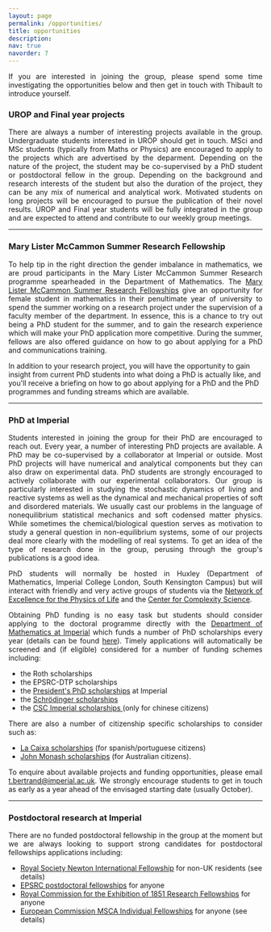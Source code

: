 ```yaml
---
layout: page
permalink: /opportunities/
title: opportunities
description: 
nav: true
navorder: 7
---
```


<p align="justify"> If you are interested in joining the group, please spend some time investigating the opportunities below and then get in touch with Thibault to introduce yourself.</p>

<h3>UROP and Final year projects</h3>

<p align="justify"> There are always a number of interesting projects available in the group. Undergraduate students interested in UROP should get in touch. MSci and MSc students (typically from Maths or Physics) are encouraged to apply to the projects which are advertised by the deparment. Depending on the nature of the project, the student may be co-supervised by a PhD student or postdoctoral fellow in the group. Depending on the background and research interests of the student but also the duration of the project, they can be any mix of numerical and analytical work. Motivated students on long projects will be encouraged to pursue the publication of their novel results. UROP and Final year students will be fully integrated in the group and are expected to attend and contribute to our weekly group meetings. </p>

<hr>

<h3>Mary Lister McCammon Summer Research Fellowship</h3>

<p align="justify"> To help tip in the right direction the gender imbalance in mathematics, we are proud participants in the Mary Lister McCammon Summer Research programme spearheaded in the Department of Mathematics. The <a href="https://www.imperial.ac.uk/mathematics/postgraduate/the-mary-lister-mccammon-summer-research-fellowship/
">Mary Lister McCammon Summer Research Fellowships</a> give an opportunity for female student in mathematics in their penultimate year of university to spend the summer working on a research project under the supervision of a faculty member of the department. In essence, this is a chance to try out being a PhD student for the summer, and to gain the research experience which will make your PhD application more competitive. During the summer, fellows are also offered guidance on how to go about applying for a PhD and communications training.

In addition to your research project, you will have the opportunity to gain insight from current PhD students into what doing a PhD is actually like, and you'll receive  a briefing on how to go about applying for a PhD and the PhD programmes and funding streams which are available. </p>

<hr>

<h3>PhD at Imperial</h3>

<p align="justify"> Students interested in joining the group for their PhD are encouraged to reach out. Every year, a number of interesting PhD projects are available. A PhD may be co-supervised by a collaborator at Imperial or outside. Most PhD projects will have numerical and analytical components but they can also draw on experimental data. PhD students are strongly encouraged to actively collaborate with our experimental collaborators. Our group is particularly interested in studying the stochastic dynamics of living and reactive systems as well as the dynamical and mechanical properties of soft and disordered materials. We usually cast our problems in the language of nonequilibrium statistical mechanics and soft codensed matter physics. While sometimes the chemical/biological question serves as motivation to study a general question in non-equilibrium systems, some of our projects deal more clearly with the modelling of real systems. To get an idea of the type of research done in the group, perusing through the group's publications is a good idea.</p>

 
<p align="justify">PhD students will normally be hosted in Huxley (Department of Mathematics, Imperial College London, South Kensington Campus) but will interact with friendly and very active groups of students via the <a href="https://www.imperial.ac.uk/physics-of-life/about/">Network of Excellence for the Physics of Life</a> and the <a href="http://www.imperial.ac.uk/complexity-science/">Center for Complexity Science</a>. </p>
 
<p align="justify">Obtaining PhD funding is no easy task but students should consider applying to the doctoral programme directly with the <a href="https://www.imperial.ac.uk/mathematics/postgraduate/doctoral-programme/prospective/">Department of Mathematics at Imperial</a> which funds a number of PhD scholarships every year (details can be found <a href="https://www.imperial.ac.uk/mathematics/postgraduate/doctoral-programme/prospective/phd-funding-opportunities/">here</a>). Timely applications will automatically be screened and (if eligible) considered for a number of funding schemes including: 
	<ul>
		<li>the Roth scholarships</li>
		<li>the EPSRC-DTP scholarships</li>
		<li>the <a href="https://www.imperial.ac.uk/study/pg/fees-and-funding/scholarships/presidents-phd-scholarships/">President's PhD scholarships</a> at Imperial</li>
		<li>the <a href="http://www.imperial.ac.uk/natural-sciences/schrodinger-scholarship/">Schrödinger scholarships</a></li>
		<li>the <a href="http://www.imperial.ac.uk/study/pg/fees-and-funding/scholarships/international-scholarship-collaborations/csc/"> CSC Imperial scholarships </a> (only for chinese citizens)</li>
	</ul>
</p>
	
<p align="justify">There are also a number of citizenship specific scholarships to consider such as: 
	<ul>
		<li><a href="https://fundacionlacaixa.org/es/becas-posgrado-extranjero-convocatoria">La Caixa scholarships</a> (for spanish/portuguese citizens)</li>
		<li><a href="https://www.johnmonash.com/scholarships/apply-now">John Monash scholarships</a> (for Australian citizens).</li>
	</ul>
</p>

<p align="justify">To enquire about available projects and funding opportunities, please email <a href="mailto:t.bertrand@imperial.ac.uk">t.bertrand@imperial.ac.uk</a>. We strongly encourage students to get in touch as early as a year ahead of the envisaged starting date (usually October).
</p>

<hr>

<h3>Postdoctoral research at Imperial</h3>

<p align="justify"> There are no funded postdoctoral fellowship in the group at the moment but we are always looking to support strong candidates for postdoctoral fellowships applications including: 
	<ul>
		<li><a href="https://royalsociety.org/grants-schemes-awards/grants/newton-international/">Royal Society Newton International Fellowship</a>  for non-UK residents (see details)</li>
		<li><a href="https://www.ukri.org/councils/epsrc/career-and-skills-development/fellowships/">EPSRC postdoctoral fellowships</a> for anyone</li>
		<li><a href="https://royalcommission1851.org/"> Royal Commission for the Exhibition of 1851 Research Fellowships</a> for anyone</li>
		<li><a href="https://ec.europa.eu/research/mariecurieactions/actions/postdoctoral-fellowships">European Commission MSCA Individual Fellowships</a> for anyone (see details)</li>
	</ul>
</p>


